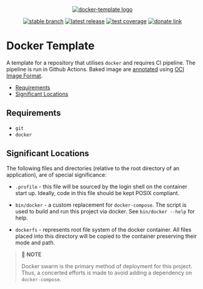 <div align="center">

  [![docker-template logo](https://avatars.githubusercontent.com/u/2833247?s=160)](#)<br>

  [![stable branch](https://img.shields.io/badge/dynamic/json.svg?logo=github&color=lightgrey&label=stable&query=%24.default_branch&url=https%3A%2F%2Fapi.github.com%2Frepos%2FUrsaDK%2Fdocker-template)](https://github.com/UrsaDK/docker-template)
  [![latest release](https://img.shields.io/badge/dynamic/json.svg?logo=docker&color=blue&label=release&query=%24.name&url=https%3A%2F%2Fapi.github.com%2Frepos%2FUrsaDK%2Fdocker-template%2Freleases%2Flatest)](https://hub.docker.com/r/ursadk/docker-template)
  [![test coverage](https://codecov.io/gh/UrsaDK/docker-template/graph/badge.svg)](https://codecov.io/gh/UrsaDK/docker-template)
  [![donate link](https://img.shields.io/badge/donate-coinbase-gold.svg?colorB=ff8e00&logo=bitcoin)](https://commerce.coinbase.com/checkout/0de16e60-3c37-4f5a-ab85-7a2708b40d68)

</div>

# Docker Template

A template for a repository that utilises `docker` and requires CI pipeline. The pipeline is run in Github Actions. Baked image are [annotated](https://github.com/opencontainers/image-spec/blob/master/annotations.md) using [OCI Image Format](https://www.opencontainers.org).

- [Requirements](#requirements)
- [Significant Locations](#significant-locations)

## Requirements

  - `git`
  - `docker`

## Significant Locations

The following files and directories (relative to the root directory of an application), are of special significance:

  - `.profile` - this file will be sourced by the login shell on the container start up. Ideally, code in this file should be kept POSIX compliant.

  - `bin/docker` - a custom replacement for `docker-compose`. The script is used to build and run this project via docker. See `bin/docker --help` for help.

  - `dockerfs` - represents root file system of the docker container. All files placed into this directory will be copied to the container preserving their mode and path.

> ️📖 **NOTE**
>
> Docker swarm is the primary method of deployment for this project. Thus, a concerted efforts is made to avoid adding a dependency on `docker-compose`.
